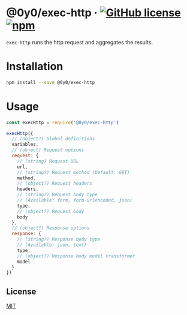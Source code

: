# @0y0/exec-http · [![GitHub license](https://img.shields.io/badge/license-MIT-blue.svg)](https://github.com/o0y0o/web-scraper/blob/master/LICENSE) [![npm](https://img.shields.io/npm/v/@0y0/exec-http.svg)](https://www.npmjs.com/package/@0y0/exec-http)

`exec-http` runs the http request and aggregates the results.

# Installation

```sh
npm install --save @0y0/exec-http
```

# Usage

```js
const execHttp = require('@0y0/exec-http')

execHttp({
  // (object?) Global definitions
  variables,
  // (object) Request options
  request: {
    // (string) Request URL
    url,
    // (string?) Request method (Default: GET)
    method,
    // (object?) Request headers
    headers,
    // (string?) Request body type
    // (Available: form, form-urlencoded, json)
    type,
    // (object?) Request body
    body
  },
  // (object?) Response options
  response: {
    // (string?) Response body type
    // (Available: json, text)
    type,
    // (object?) Response body model transformer
    model
  }
})
```

## License

[MIT](https://github.com/o0y0o/web-scraper/blob/master/LICENSE)

